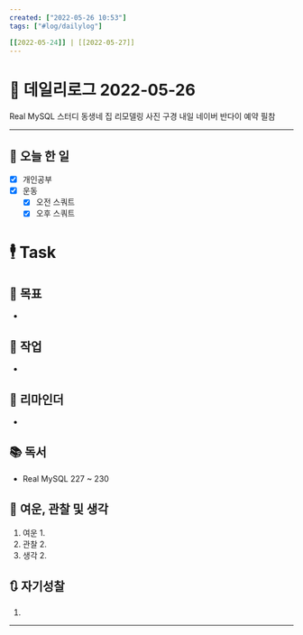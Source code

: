 ```yaml
---
created: ["2022-05-26 10:53"]
tags: ["#log/dailylog"]

[[2022-05-24]] | [[2022-05-27]]
---
```


# 📅 데일리로그  2022-05-26
Real MySQL 스터디
동생네 집 리모델링 사진 구경
내일 네이버 반다이 예약 필참

---
## 🔷 오늘 한 일
- [x] 개인공부
- [x] 운동
	- [x] 오전 스쿼트
	- [x] 오후 스쿼트

# 🕴 Task
## 🎯 목표
- 
## 🚀 작업
- 
## 📕 리마인더
- 
## 📚 독서
- Real MySQL 227 ~ 230
##  💬 여운, 관찰 및 생각
1. 여운
	1. 
2. 관찰
	2. 
3. 생각
	2. 
## 🔃 자기성찰
1. 
---
